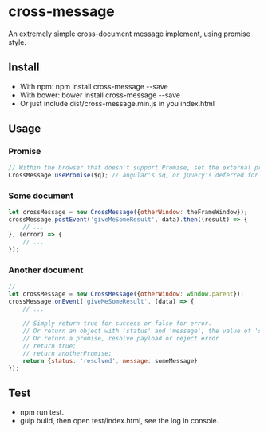 # cross-message
An extremely simple cross-document message implement, using promise style.


## Install
- With npm: npm install cross-message --save
- With bower: bower install cross-message --save
- Or just include dist/cross-message.min.js in you index.html


## Usage
### Promise
```javascript
// Within the browser that doesn't support Promise, set the external promise lib.
CrossMessage.usePromise($q); // angular's $q, or jQuery's deferred for example
```

### Some document
```javascript
let crossMessage = new CrossMessage({otherWindow: theFrameWindow});
crossMessage.postEvent('giveMeSomeResult', data).then((result) => {
    // ...
}, (error) => {
    // ...
});
```

### Another document
```javascript
//
let crossMessage = new CrossMessage({otherWindow: window.parent});
crossMessage.onEvent('giveMeSomeResult', (data) => {
    // ...
    
    // Simply return true for success or false for error.
    // Or return an object with 'status' and 'message', the value of 'status' must be 'resolved' or 'rejected'.
    // Or return a promise, resolve payload or reject error
    // return true;
    // return anotherPromise;
    return {status: 'resolved', message: someMessage}
});
```

## Test
- npm run test.
- gulp build, then open test/index.html, see the log in console.
